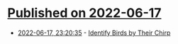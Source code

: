 # [Published on 2022-06-17](index.md)

* [2022-06-17, 23:20:35](https://news.ycombinator.com/item?id=31785736) - [Identify Birds by Their Chirp](https://merlin.allaboutbirds.org/)
